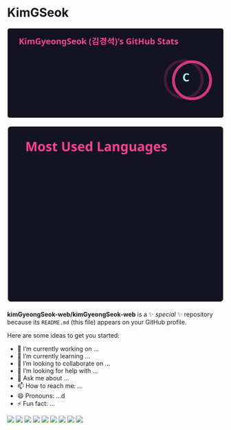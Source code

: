 # KimGSeok
![KimGSeok's GitHub stats](./stats.svg)

![Top Langs](./top-langs.svg)

**kimGyeongSeok-web/kimGyeongSeok-web** is a ✨ _special_ ✨ repository because its `README.md` (this file) appears on your GitHub profile.

Here are some ideas to get you started:

- 🔭 I’m currently working on ...
- 🌱 I’m currently learning ...
- 👯 I’m looking to collaborate on ...
- 🤔 I’m looking for help with ...
- 💬 Ask me about ...
- 📫 How to reach me: ...
- 😄 Pronouns: ...d
- ⚡ Fun fact: ...

<img src="https://img.shields.io/badge/React-61DAFB?style=flat&logo=react&logoColor=white"/>
<img src="https://img.shields.io/badge/Next-000000?style=flat&logo=nextdotjs&logoColor=white"/>
<img src="https://img.shields.io/badge/JavaScript-F7DF1E?style=flat&logo=javascript&logoColor=white"/>
<img src="https://img.shields.io/badge/TypeScript-3178C6?style=flat&logo=typescript&logoColor=white"/>
<img src="https://img.shields.io/badge/ReactQuery-FF4154?style=flat&logo=reactquery&logoColor=white"/>
<img src="https://img.shields.io/badge/Recoil-3578E5?style=flat&logo=recoil&logoColor=white"/>
<img src="https://img.shields.io/badge/Emotion-3578E5?style=flat&logo=recoil&logoColor=white"/>
<img src="https://img.shields.io/badge/TailwindCSS-3578E5?style=flat&logo=recoil&logoColor=white"/>
<img src="https://img.shields.io/badge/SASS-CC6699?style=flat&logo=sass&logoColor=white"/>
<!-- tailwindcss -->
<!-- styled-components -->
<!-- SCSS -->
<!-- Jquery -->
<!-- git -->
<!-- BE -->
<!-- node.js -->
<!-- nest.js -->
